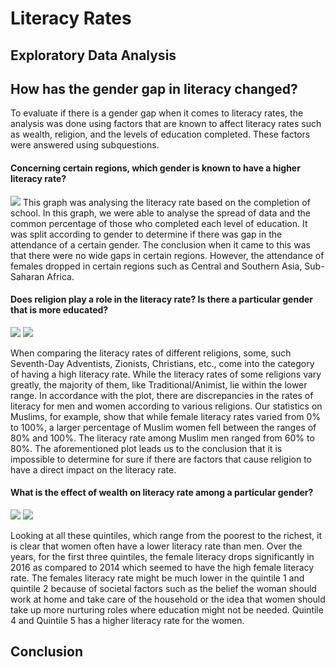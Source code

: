# **Literacy Rates**
## Exploratory Data Analysis


## How has the gender gap in literacy changed?
To evaluate if there is a gender gap when it comes to literacy rates, the analysis was done using factors that are known to affect literacy rates such as wealth, religion, and the levels of education completed. These factors were answered using subquestions.

#### **Concerning certain regions, which gender is known to have a higher literacy rate?**
![](images/1.png)
This graph was analysing the literacy rate based on the completion of school. In this graph, we were able to analyse the spread of data and the common percentage of those who completed each level of education. It was split according to gender to determine if there was gap in the attendance of a certain gender. The conclusion when it came to this was that there were no wide gaps in certain regions. However, the attendance of females dropped in certain regions such as Central and Southern Asia, Sub-Saharan Africa.

#### **Does religion play a role in the literacy rate? Is there a particular gender that is more educated?**
![](images/2.png)
![](images/3.png)

When comparing the literacy rates of different religions, some, such Seventh-Day Adventists, Zionists, Christians, etc., come into the category of having a high literacy rate. While the literacy rates of some religions vary greatly, the majority of them, like Traditional/Animist, lie within the lower range. In accordance with the plot, there are discrepancies in the rates of literacy for men and women according to various religions. Our statistics on Muslims, for example, show that while female literacy rates varied from 0% to 100%, a larger percentage of Muslim women fell between the ranges of 80% and 100%. The literacy rate among Muslim men ranged from 60% to 80%. The aforementioned plot leads us to the conclusion that it is impossible to determine for sure if there are factors that cause religion to have a direct impact on the literacy rate.

#### **What is the effect of wealth on literacy rate among a particular gender?**
![](images/4.png)
![](images/5.png)

Looking at all these quintiles, which range from the poorest to the richest, it is clear that women often have a lower literacy rate than men. Over the years, for the first three quintiles, the female literacy drops significantly in 2016 as compared to 2014 which seemed to have the high female literacy rate.
The females literacy rate might be much lower in the quintile 1 and quintile 2 because of societal factors such as the belief the woman should work at home and take care of the household or the idea that women should take up more nurturing roles where education might not be needed. Quintile 4 and Quintile 5 has a higher literacy rate for the women.

## Conclusion
